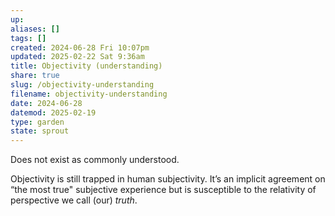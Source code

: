 ```yaml
---
up: 
aliases: []
tags: []
created: 2024-06-28 Fri 10:07pm
updated: 2025-02-22 Sat 9:36am
title: Objectivity (understanding)
share: true
slug: /objectivity-understanding
filename: objectivity-understanding
date: 2024-06-28
datemod: 2025-02-19
type: garden
state: sprout
---
```


Does not exist as commonly understood.

Objectivity is still trapped in human subjectivity. It’s an implicit agreement on “the most true" subjective experience but is susceptible to the relativity of perspective we call (our) *truth*.